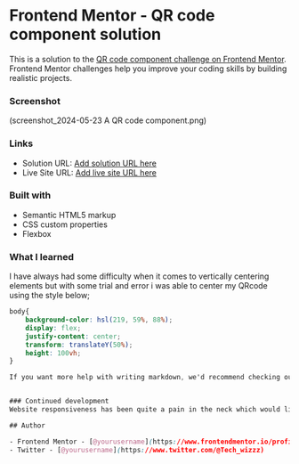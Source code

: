 # Frontend Mentor - QR code component solution

This is a solution to the [QR code component challenge on Frontend Mentor](https://www.frontendmentor.io/challenges/qr-code-component-iux_sIO_H). Frontend Mentor challenges help you improve your coding skills by building realistic projects. 


### Screenshot

(screenshot_2024-05-23 A QR code component.png)


### Links

- Solution URL: [Add solution URL here](https://your-solution-url.com)
- Live Site URL: [Add live site URL here](https://your-live-site-url.com)


### Built with

- Semantic HTML5 markup
- CSS custom properties
- Flexbox


### What I learned

I have always had some difficulty when it comes to vertically centering elements but with some trial and error i was able to center my QRcode using the style below;

```css
body{
    background-color: hsl(219, 59%, 88%);
    display: flex;
    justify-content: center;
    transform: translateY(50%);
    height: 100vh;
}

If you want more help with writing markdown, we'd recommend checking out [The Markdown Guide](https://www.markdownguide.org/) to learn more.


### Continued development
Website responsiveness has been quite a pain in the neck which would likely be my major focus from now on

## Author

- Frontend Mentor - [@yourusername](https://www.frontendmentor.io/profile/yourusername)
- Twitter - [@yourusername](https://www.twitter.com/@Tech_wizzz)


